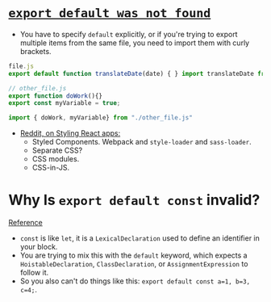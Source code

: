 # [`export default was not found`](https://stackoverflow.com/questions/45995136/javascript-export-default-was-not-found)

- You have to specify `default` explicitly, or if you're trying to export multiple items from the same file, you need to import them with curly brackets.

``` js
file.js
export default function translateDate(date) { } import translateDate from file.js

// other_file.js
export function doWork(){}
export const myVariable = true;

import { doWork, myVariable} from "./other_file.js"
```

- [Reddit, on Styling React apps:](https://www.reddit.com/r/javascript/comments/8frypb/ive_been_learning_react_from_reading_their_docs/)
  - Styled Components. Webpack and `style-loader` and `sass-loader`.
  - Separate CSS?
  - CSS modules.
  - CSS-in-JS.

# Why Is `export default const` invalid?
[Reference](https://stackoverflow.com/questions/36261225/why-is-export-default-const-invalid)

- `const` is like `let`, it is a `LexicalDeclaration` used to define an identifier in your block.
- You are trying to mix this with the `default` keyword, which expects a `HoistableDeclaration`, `ClassDeclaration`, or `AssignmentExpression` to follow it.
- So you also can't do things like this: `export default const a=1, b=3, c=4;`.
